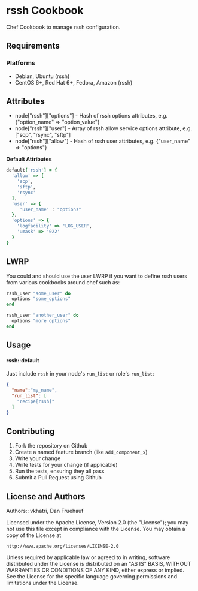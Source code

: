 rssh Cookbook
=============
Chef Cookbook to manage rssh configuration.

Requirements
------------
### Platforms
- Debian, Ubuntu (rssh)
- CentOS 6+, Red Hat 6+, Fedora, Amazon (rssh)

Attributes
----------
* node["rssh"]["options"] - Hash of rssh options attributes, e.g. {"option_name" => "option_value"}
* node["rssh"]["user"] - Array of rssh allow service options attribute, e.g. ["scp", "rsync", "sftp"]
* node["rssh"]["allow"] - Hash of rssh user attributes, e.g. {"user_name" => "options"}

**Default Attributes**
```rb
default['rssh'] = {
  'allow' => [
    'scp',
    'sftp',
    'rsync'
  ],
  'user' => {
     'user_name' : "options"
  },
  'options' => {
    'logfacility' => 'LOG_USER',
    'umask' => '022'
  }
}
```

LWRP
----
You could and should use the user LWRP if you want to define rssh users from
various cookbooks around chef such as:

```rb
rssh_user "some_user" do
  options "some_options"
end

rssh_user "another_user" do
  options "more options"
end
```

Usage
-----
#### rssh::default
Just include `rssh` in your node's `run_list` or role's `run_list`:

```json
{
  "name":"my_name",
  "run_list": [
    "recipe[rssh]"
  ]
}
```

Contributing
------------
1. Fork the repository on Github
2. Create a named feature branch (like `add_component_x`)
3. Write your change
4. Write tests for your change (if applicable)
5. Run the tests, ensuring they all pass
6. Submit a Pull Request using Github

License and Authors
-------------------
Authors:: vkhatri, Dan Fruehauf

Licensed under the Apache License, Version 2.0 (the "License");
you may not use this file except in compliance with the License.
You may obtain a copy of the License at

    http://www.apache.org/licenses/LICENSE-2.0

Unless required by applicable law or agreed to in writing, software
distributed under the License is distributed on an "AS IS" BASIS,
WITHOUT WARRANTIES OR CONDITIONS OF ANY KIND, either express or implied.
See the License for the specific language governing permissions and
limitations under the License.
